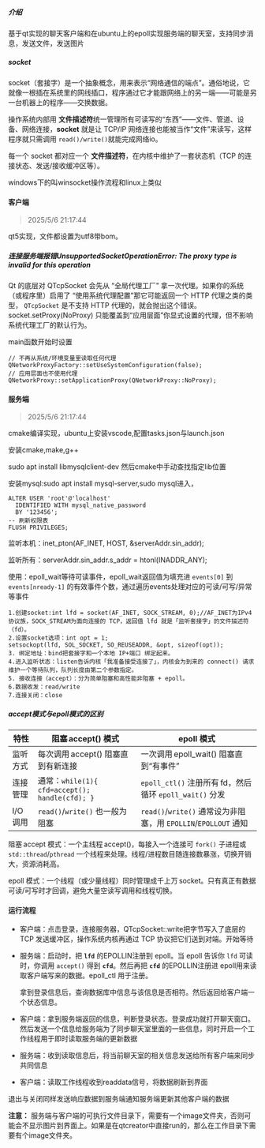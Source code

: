##### 介绍

基于qt实现的聊天客户端和在ubuntu上的epoll实现服务端的聊天室，支持同步消息，发送文件，发送图片

##### socket

socket（套接字）是一个抽象概念，用来表示“网络通信的端点”。通俗地说，它就像一根插在系统里的网线插口，程序通过它才能跟网络上的另一端——可能是另一台机器上的程序——交换数据。

操作系统内部用 **文件描述符**统一管理所有可读写的“东西”——文件、管道、设备、网络连接，**socket** 就是让 TCP/IP 网络连接也能被当作“文件”来读写，这样程序就只需调用 `read()/write()`就能完成网络io。

每一个 socket 都对应一个 **文件描述符**，在内核中维护了一套状态机（TCP 的连接状态、发送/接收缓冲区等）。

windows下的叫winsocket操作流程和linux上类似

#### 客户端

> 2025/5/6 21:17:44

qt5实现，文件都设置为utf8带bom。

##### 连接服务端报错UnsupportedSocketOperationError: The proxy type is invalid for this operation

Qt 的底层对 QTcpSocket 会先从 “全局代理工厂” 拿一次代理。如果你的系统（或程序里）启用了 “使用系统代理配置”那它可能返回一个 HTTP 代理之类的类型， `QTcpSocket` 是不支持 HTTP 代理的，就会抛出这个错误。socket.setProxy(NoProxy) 只能覆盖到“应用层面”你显式设置的代理，但不影响系统代理工厂的默认行为。

main函数开始时设置

```
// 不再从系统/环境变量里读取任何代理
QNetworkProxyFactory::setUseSystemConfiguration(false);
// 应用层面也不使用代理
QNetworkProxy::setApplicationProxy(QNetworkProxy::NoProxy);
```

#### 服务端

> 2025/5/6 21:17:44

cmake编译实现，ubuntu上安装vscode,配置tasks.json与launch.json

安装cmake,make,g++

sudo apt install libmysqlclient-dev 然后cmake中手动查找指定lib位置

安装mysql:sudo apt install mysql-server,sudo mysql进入，

```
ALTER USER 'root'@'localhost'
  IDENTIFIED WITH mysql_native_password
  BY '123456';
-- 刷新权限表
FLUSH PRIVILEGES;
```

监听本机：inet_pton(AF_INET, HOST, &serverAddr.sin_addr);

监听所有：serverAddr.sin_addr.s_addr = htonl(INADDR_ANY);

使用：epoll_wait等待可读事件，epoll_wait返回值为填充进 `events[0]` 到 `events[nready-1]` 的有效事件个数，通过遍历events处理对应的可读/可写/异常等事件

```
1.创建socket:int lfd = socket(AF_INET, SOCK_STREAM, 0);//AF_INET为IPv4 协议族，SOCK_STREAM为面向连接的 TCP，返回值 lfd 就是「监听套接字」的文件描述符（fd）。
2.设置socket选项：int opt = 1;
setsockopt(lfd, SOL_SOCKET, SO_REUSEADDR, &opt, sizeof(opt));
3. 绑定地址：bind把套接字和一个本地 IP+端口 绑定起来。
4.进入监听状态：listen告诉内核「我准备接受连接了」，内核会为到来的 connect() 请求维护一个等待队列，队列长度由第二个参数指定。
5. 接收连接（accept）：分为简单阻塞和高性能非阻塞 + epoll。
6.数据收发：read/write
7.连接关闭：close
```

##### accept模式与epoll模式的区别

| 特性     | 阻塞 accept() 模式                             | epoll 模式                                                   |
| -------- | ---------------------------------------------- | ------------------------------------------------------------ |
| 监听方式 | 每次调用 accept() 阻塞直到有新连接             | 一次调用 epoll_wait() 阻塞直到“有事件”                       |
| 连接管理 | 通常：`while(1){ cfd=accept(); handle(cfd); }` | `epoll_ctl()` 注册所有 fd，然后循环 `epoll_wait()` 分发      |
| I/O 调用 | `read()`/`write()` 也一般为阻塞                | `read()`/`write()` 通常设为非阻塞，用 `EPOLLIN`/`EPOLLOUT` 通知 |

阻塞 accept 模式：一个主线程 accept()，每接入一个连接可 `fork()` 子进程或 `std::thread`/`pthread` 一个线程来处理。线程/进程数目随连接数暴涨，切换开销大，资源消耗高。

epoll 模式：一个线程（或少量线程）同时管理成千上万 socket。只有真正有数据可读/可写时才回调，避免大量空读写调用和线程切换。

#### 运行流程

* 客户端：点击登录，连接服务器，QTcpSocket::write把字节写入了底层的 TCP 发送缓冲区，操作系统内核再通过 TCP 协议把它们送到对端。开始等待

* 服务端：启动时，把 **`lfd`** 的EPOLLIN注册到 epoll。当 epoll 告诉你 `lfd` 可读时，你调用 `accept()` 得到 **`cfd`**。然后再把 **`cfd`** 的EPOLLIN注册进 epoll用来读取客户端写来的数据。epoll_ctl 用于注册。

  拿到登录信息后，查询数据库中信息与该信息是否相符。然后返回给客户端一个状态信息。

* 客户端：拿到服务端返回的信息，判断登录状态。登录成功就打开聊天窗口。然后发送一个信息给服务端为了同步聊天室里面的一些信息，同时开启一个工作线程用于即时读取服务端的更新数据
* 服务端：收到读取信息后，将当前聊天室的相关信息发送给所有客户端来同步共同信息
* 客户端：读取工作线程收到readdata信号，将数据刷新到界面

退出与关闭同样发送响应数据到服务端通知服务端更新其他客户端的数据

**注意：** 服务端与客户端的可执行文件目录下，需要有一个image文件夹，否则可能会不显示图片到界面上。如果是在qtcreator中直接run的，那么在工作目录下需要有个image文件夹。





